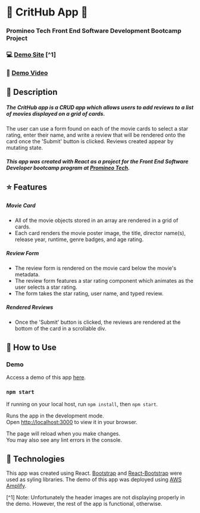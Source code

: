 # :movie_camera: CritHub App :movie_camera:
### Promineo Tech Front End Software Development Bootcamp Project
### :computer: [Demo Site](https://main.d36wjzmwy6fosf.amplifyapp.com/) [^1]
### :movie_camera: [Demo Video](https://youtu.be/_2VNm0B31OY)


## :notebook: Description

##### The CritHub app is a CRUD app which allows users to add reviews to a list of movies displayed on a grid of cards.

The user can use a form found on each of the movie cards to select a star rating, enter their name, and write a review that will be rendered onto the card once the 'Submit' button is clicked. Reviews created appear by mutating state.

##### This app was created with React as a project for the Front End Software Developer bootcamp program at [Promineo Tech](https://promineotech.com/).

## :star: Features

##### Movie Card
* All of the movie objects stored in an array are rendered in a grid of cards.
* Each card renders the movie poster image, the title, director name(s), release year, runtime, genre badges, and age rating.

##### Review Form
* The review form is rendered on the movie card below the movie's metadata.
* The review form features a star rating component which animates as the user selects a star rating.
* The form takes the star rating, user name, and typed review.

##### Rendered Reviews
* Once the 'Submit' button is clicked, the reviews are rendered at the bottom of the card in a scrollable div.  

## :rocket: How to Use

### Demo

Access a demo of this app [here](https://main.d36wjzmwy6fosf.amplifyapp.com/).

### `npm start`

If running on your local host, run `npm install`, then `npm start`.

Runs the app in the development mode.\
Open [http://localhost:3000](http://localhost:3000) to view it in your browser.

The page will reload when you make changes.\
You may also see any lint errors in the console.

## :jigsaw: Technologies
This app was created using React. [Bootstrap](https://getbootstrap.com/) and [React-Bootstrap](https://react-bootstrap.github.io/) were used as syling libraries. The demo of this app was deployed using [AWS Amplify](https://aws.amazon.com/amplify/).

[^1] Note: Unfortunately the header images are not displaying properly in the demo. However, the rest of the app is functional, otherwise.
